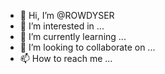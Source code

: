 - 👋 Hi, I’m @ROWDYSER
- 👀 I’m interested in ...
- 🌱 I’m currently learning ...
- 💞️ I’m looking to collaborate on ...
- 📫 How to reach me ...

<!---
ROWDYSER/ROWDYSER is a ✨ special ✨ repository because its `README.md` (this file) appears on your GitHub profile.
You can click the Preview link to take a look at your changes.
--->
